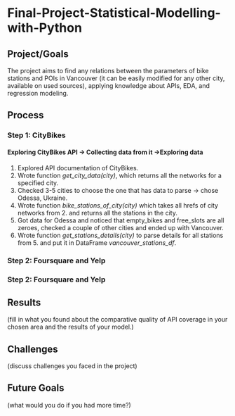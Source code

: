 # Final-Project-Statistical-Modelling-with-Python

## Project/Goals
The project aims to find any relations between the parameters of bike stations and POIs in Vancouver (it can be easily modified for any other city, available on used sources), applying knowledge about APIs, EDA, and regression modeling. 

## Process
### Step 1: CityBikes
#### Exploring CityBikes API -> Collecting data from it ->Exploring data

1. Explored API documentation of CityBikes.
2. Wrote function _get_city_data(city)_, which returns all the networks for a specified city.
3. Checked 3-5 cities to choose the one that has data to parse -> chose Odessa, Ukraine.
4. Wrote function _bike_stations_of_city(city)_ which takes all hrefs of city networks from 2. and returns all the stations in the city.
5. Got data for Odessa and noticed that empty_bikes and free_slots are all zeroes, checked a couple of other cities and ended up with Vancouver.
6. Wrote function _get_stations_details(city)_ to parse details for all stations from 5. and put it in DataFrame _vancouver_stations_df_.

### Step 2: Foursquare and Yelp



### Step 2: Foursquare and Yelp

## Results
(fill in what you found about the comparative quality of API coverage in your chosen area and the results of your model.)

## Challenges 
(discuss challenges you faced in the project)

## Future Goals
(what would you do if you had more time?)
